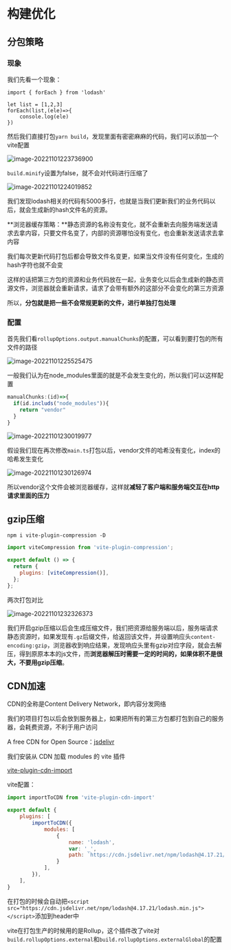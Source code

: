 # 构建优化

## 分包策略

### 现象

我们先看一个现象：

```tsx title="main.ts"
import { forEach } from 'lodash'

let list = [1,2,3]
forEach(list,(ele)=>{
    console.log(ele)
})
```

然后我们直接打包`yarn build`，发现里面有密密麻麻的代码，我们可以添加一个vite配置

![image-20221101223736900](https://blog-guiyexing.oss-cn-qingdao.aliyuncs.com/blogImg/202211012237928.png!blog.guiyexing)

`build.minify`设置为false，就不会对代码进行压缩了

![image-20221101224019852](https://blog-guiyexing.oss-cn-qingdao.aliyuncs.com/blogImg/202211012240880.png!blog.guiyexing)

我们发现lodash相关的代码有5000多行，也就是当我们更新我们的业务代码以后，就会生成新的hash文件名的资源。

**浏览器缓存策略：**静态资源的名称没有变化，就不会重新去向服务端发送请求去拿内容，只要文件名变了，内部的资源哪怕没有变化，也会重新发送请求去拿内容

我们每次更新代码打包后都会导致文件名变更，如果当文件没有任何变化，生成的hash字符也就不会变

这样的话把第三方包的资源和业务代码放在一起，业务变化以后会生成新的静态资源文件，浏览器就会重新请求，请求了会带有额外的这部分不会变化的第三方资源

所以，**分包就是把一些不会常规更新的文件，进行单独打包处理**

### 配置

首先我们看`rollupOptions.output.manualChunks`的配置，可以看到要打包的所有文件的路径

![image-20221101225525475](https://blog-guiyexing.oss-cn-qingdao.aliyuncs.com/blogImg/202211012255511.png!blog.guiyexing)

一般我们认为在node_modules里面的就是不会发生变化的，所以我们可以这样配置

```js
manualChunks:(id)=>{
  if(id.includs("node_modules")){
    return "vendor"
  }
}
```

![image-20221101230019977](https://blog-guiyexing.oss-cn-qingdao.aliyuncs.com/blogImg/202211012300013.png!blog.guiyexing)

假设我们现在再次修改`main.ts`打包以后，vendor文件的哈希没有变化，index的哈希发生变化

![image-20221101230126974](https://blog-guiyexing.oss-cn-qingdao.aliyuncs.com/blogImg/202211012301023.png!blog.guiyexing)

所以vendor这个文件会被浏览器缓存，这样就**减轻了客户端和服务端交互在http请求里面的压力**

## gzip压缩

```
npm i vite-plugin-compression -D
```

```js
import viteCompression from 'vite-plugin-compression';

export default () => {
  return {
    plugins: [viteCompression()],
  };
};
```

两次打包对比

![image-20221101232326373](https://blog-guiyexing.oss-cn-qingdao.aliyuncs.com/blogImg/202211012323409.png!blog.guiyexing)

我们开启gzip压缩以后会生成压缩文件，我们把资源给服务端以后，服务端请求静态资源时，如果发现有`.gz`后缀文件，给返回该文件，并设置响应头`content-encoding:gzip`，浏览器收到响应结果，发现响应头里有gzip对应字段，就会去解压，得到原原本本的js文件，而**浏览器解压时需要一定的时间的，如果体积不是很大，不要用gzip压缩**。

## CDN加速

CDN的全称是Content Delivery Network，即内容分发网络

我们的项目打包以后会放到服务器上，如果把所有的第三方包都打包到自己的服务器，会耗费资源，不利于用户访问

A free CDN for Open Source：[jsdelivr](https://www.jsdelivr.com/)

我们安装从 CDN 加载 modules 的 vite 插件

[vite-plugin-cdn-import](https://github.com/MMF-FE/vite-plugin-cdn-import/blob/master/README.zh-CN.md)

vite配置：

```js
import importToCDN from 'vite-plugin-cdn-import'

export default {
    plugins: [
        importToCDN({
            modules: [
                {
                    name: 'lodash',
                    var: '_',
                    path: `https://cdn.jsdelivr.net/npm/lodash@4.17.21/lodash.min.js`,
                }
            ],
        }),
    ],
}
```

在打包的时候会自动把`<script src="https://cdn.jsdelivr.net/npm/lodash@4.17.21/lodash.min.js"></script>`添加到header中

vite在打包生产的时候用的是Rollup，这个插件改了vite对`build.rollupOptions.external`和`build.rollupOptions.externalGlobal`的配置
